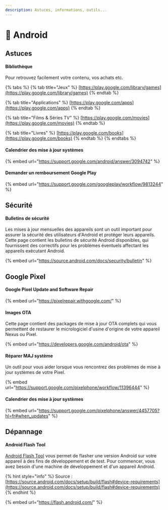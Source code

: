 ```yaml
---
description: Astuces, informations, outils...
---
```


# 📱 Android

## Astuces

#### Bibliothèque

Pour retrouvez facilement votre contenu, vos achats etc.

{% tabs %}
{% tab title="Jeux" %}
[https://play.google.com/library/games](https://play.google.com/library/games)
{% endtab %}

{% tab title="Applications" %}
[https://play.google.com/apps](https://play.google.com/apps)
{% endtab %}

{% tab title="Films & Séries TV" %}
[https://play.google.com/movies](https://play.google.com/movies)
{% endtab %}

{% tab title="Livres" %}
[https://play.google.com/books](https://play.google.com/books)
{% endtab %}
{% endtabs %}

#### Calendrier des mise à jour systèmes

{% embed url="https://support.google.com/android/answer/3094742" %}

#### Demander un remboursement Google Play

{% embed url="https://support.google.com/googleplay/workflow/9813244" %}

## Sécurité

#### Bulletins de sécurité

Les mises à jour mensuelles des appareils sont un outil important pour assurer la sécurité des utilisateurs d'Android et protéger leurs appareils. Cette page contient les bulletins de sécurité Android disponibles, qui fournissent des correctifs pour les problèmes éventuels affectant les appareils exécutant Android.

{% embed url="https://source.android.com/docs/security/bulletin" %}

## Google Pixel

#### Google Pixel Update and Software Repair

{% embed url="https://pixelrepair.withgoogle.com/" %}

#### Images OTA

Cette page contient des packages de mise à jour OTA complets qui vous permettent de restaurer le micrologiciel d'usine d'origine de votre appareil Nexus ou Pixel.

{% embed url="https://developers.google.com/android/ota" %}

#### Réparer MAJ système

Un outil pour vous aider lorsque vous rencontrez des problèmes de mise à jour systèmes de votre Pixel.

{% embed url="https://support.google.com/pixelphone/workflow/11396444" %}

#### Calendrier des mise à jour systèmes

{% embed url="https://support.google.com/pixelphone/answer/4457705?hl=fr#when_updates" %}

## Dépannage

#### Android Flash Tool

[Android Flash Tool](https://flash.android.com/) vous permet de flasher une version Android sur votre appareil à des fins de développement et de test. Pour commencer, vous avez besoin d'une machine de développement et d'un appareil Android.

{% hint style="info" %}
Source : [https://source.android.com/docs/setup/build/flash#device-requirements](https://source.android.com/docs/setup/build/flash#device-requirements)
{% endhint %}

{% embed url="https://flash.android.com/" %}
